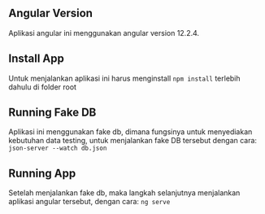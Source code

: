 ## Angular Version

Aplikasi angular ini menggunakan angular version 12.2.4.

## Install App

Untuk menjalankan aplikasi ini harus menginstall `npm install` terlebih dahulu di folder root

## Running Fake DB

Aplikasi ini menggunakan fake db, dimana fungsinya untuk menyediakan kebutuhan data testing, untuk menjalankan fake DB tersebut dengan cara:
`json-server --watch db.json`

## Running App

Setelah menjalankan fake db, maka langkah selanjutnya menjalankan aplikasi angular tersebut, dengan cara:
`ng serve`
